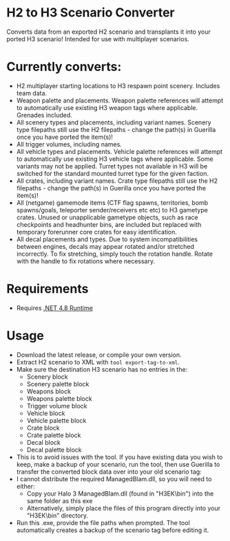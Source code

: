 
# H2 to H3 Scenario Converter
Converts data from an exported H2 scenario and transplants it into your ported H3 scenario! Intended for use with multiplayer scenarios.

# Currently converts:
- H2 multiplayer starting locations to H3 respawn point scenery. Includes team data.
- Weapon palette and placements. Weapon palette references will attempt to automatically use existing H3 weapon tags where applicable. Grenades included.
- All scenery types and placements, including variant names. Scenery type filepaths still use the H2 filepaths - change the path(s) in Guerilla once you have ported the item(s)!
- All trigger volumes, including names.
- All vehicle types and placements. Vehicle palette references will attempt to automatically use existing H3 vehicle tags where applicable. Some variants may not be applied. Turret types not available in H3 will be switched for the standard mounted turret type for the given faction.
- All crates, including variant names. Crate type filepaths still use the H2 filepaths - change the path(s) in Guerilla once you have ported the item(s)!
- All (netgame) gamemode items (CTF flag spawns, territories, bomb spawns/goals, teleporter sender/receivers etc etc) to H3 gametype crates. Unused or unapplicable gametype objects, such as race checkpoints and headhunter bins, are included but replaced with temporary forerunner core crates for easy identification.
- All decal placements and types. Due to system incompatibilities between engines, decals may appear rotated and/or stretched incorrectly. To fix stretching, simply touch the rotation handle. Rotate with the handle to fix rotations where necessary.

# Requirements
* Requires [.NET 4.8 Runtime](https://dotnet.microsoft.com/en-us/download/dotnet-framework/net48)

# Usage
* Download the latest release, or compile your own version.
* Extract H2 scenario to XML with `tool export-tag-to-xml`.
* Make sure the destination H3 scenario has no entries in the:
	* Scenery block
	* Scenery palette block
	* Weapons block
	* Weapons palette block
	* Trigger volume block
	* Vehicle block
	* Vehicle palette block
	* Crate block
	* Crate palette block
	* Decal block
	* Decal palette block
 * This is to avoid issues with the tool. If you have existing data you wish to keep, make a backup of your scenario, run the tool, then use Guerilla to transfer the converted block data over into your old scenario tag:
* I cannot distribute the required ManagedBlam.dll, so you will need to either:
    * Copy your Halo 3 ManagedBlam.dll (found in "H3EK\bin") into the same folder as this exe
    * Alternatively, simply place the files of this program directly into your "H3EK\bin" directory.
* Run this .exe, provide the file paths when prompted. The tool automatically creates a backup of the scenario tag before editing it.
